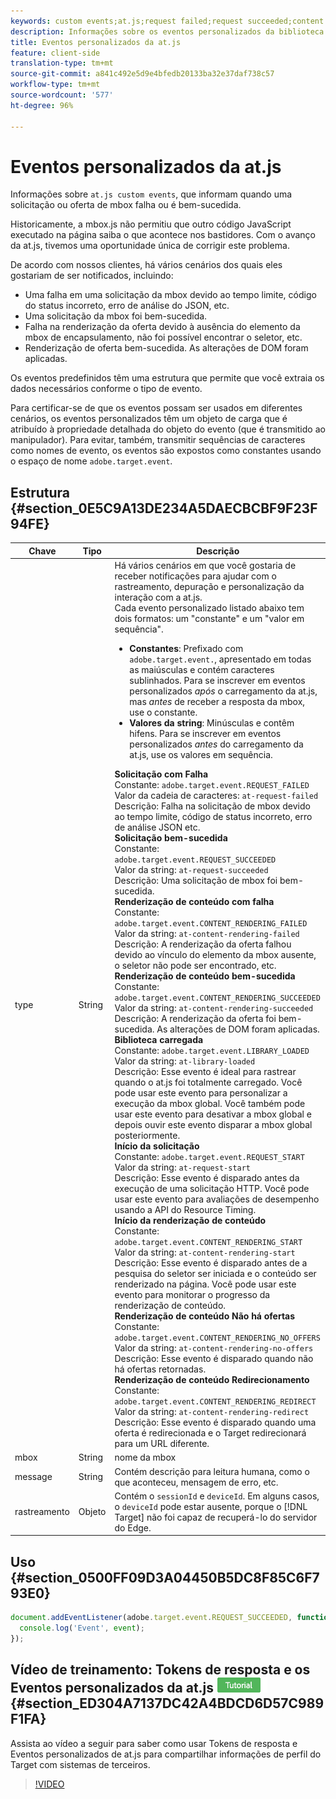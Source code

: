 ```yaml
---
keywords: custom events;at.js;request failed;request succeeded;content rendering failed;content rendering succeeded;library loaded;request start;content rendering start;content rendering no offers;content rendering rediret
description: Informações sobre os eventos personalizados da biblioteca at.js de JavaScript do Adobe Target.
title: Eventos personalizados da at.js
feature: client-side
translation-type: tm+mt
source-git-commit: a841c492e5d9e4bfedb20133ba32e37daf738c57
workflow-type: tm+mt
source-wordcount: '577'
ht-degree: 96%

---
```



# Eventos personalizados da at.js

Informações sobre `at.js custom events`, que informam quando uma solicitação ou oferta de mbox falha ou é bem-sucedida.

Historicamente, a mbox.js não permitiu que outro código JavaScript executado na página saiba o que acontece nos bastidores. Com o avanço da at.js, tivemos uma oportunidade única de corrigir este problema.

De acordo com nossos clientes, há vários cenários dos quais eles gostariam de ser notificados, incluindo:

* Uma falha em uma solicitação da mbox devido ao tempo limite, código do status incorreto, erro de análise do JSON, etc.
* Uma solicitação da mbox foi bem-sucedida.
* Falha na renderização da oferta devido à ausência do elemento da mbox de encapsulamento, não foi possível encontrar o seletor, etc.
* Renderização de oferta bem-sucedida. As alterações de DOM foram aplicadas.

Os eventos predefinidos têm uma estrutura que permite que você extraia os dados necessários conforme o tipo de evento.

Para certificar-se de que os eventos possam ser usados em diferentes cenários, os eventos personalizados têm um objeto de carga que é atribuído à propriedade detalhada do objeto do evento (que é transmitido ao manipulador). Para evitar, também, transmitir sequências de caracteres como nomes de evento, os eventos são expostos como constantes usando o espaço de nome `adobe.target.event`.

## Estrutura {#section_0E5C9A13DE234A5DAECBCBF9F23F94FE}

| Chave | Tipo | Descrição |
|--- |--- |--- |
| type | String | Há vários cenários em que você gostaria de receber notificações para ajudar com o rastreamento, depuração e personalização da interação com a at.js.<br>Cada evento personalizado listado abaixo tem dois formatos: um &quot;constante&quot; e um &quot;valor em sequência&quot;.<ul><li>**Constantes**: Prefixado com `adobe.target.event.`, apresentado em todas as maiúsculas e contém caracteres sublinhados. Para se inscrever em eventos personalizados *após* o carregamento da at.js, mas *antes* de receber a resposta da mbox, use o constante.</li><li>**Valores da string**: Minúsculas e contêm hifens. Para se inscrever em eventos personalizados *antes* do carregamento da at.js, use os valores em sequência.</li></ul>**Solicitação com Falha**<br> Constante: `adobe.target.event.REQUEST_FAILED`<br>Valor da cadeia de caracteres: `at-request-failed`<br>Descrição: Falha na solicitação de mbox devido ao tempo limite, código de status incorreto, erro de análise JSON etc.<br>**Solicitação bem-sucedida**<br> Constante: `adobe.target.event.REQUEST_SUCCEEDED`<br>Valor da string: `at-request-succeeded`<br>Descrição: Uma solicitação de mbox foi bem-sucedida.<br>**Renderização de conteúdo com falha**<br> Constante: `adobe.target.event.CONTENT_RENDERING_FAILED`<br>Valor da string: `at-content-rendering-failed`<br>Descrição: A renderização da oferta falhou devido ao vínculo do elemento da mbox ausente, o seletor não pode ser encontrado, etc.<br>**Renderização de conteúdo bem-sucedida**<br> Constante: `adobe.target.event.CONTENT_RENDERING_SUCCEEDED`<br>Valor da string: `at-content-rendering-succeeded`<br>Descrição: A renderização da oferta foi bem-sucedida. As alterações de DOM foram aplicadas.<br>**Biblioteca carregada**<br> Constante: `adobe.target.event.LIBRARY_LOADED`<br>Valor da string: `at-library-loaded`<br>Descrição: Esse evento é ideal para rastrear quando o at.js foi totalmente carregado. Você pode usar este evento para personalizar a execução da mbox global. Você também pode usar este evento para desativar a mbox global e depois ouvir este evento disparar a mbox global posteriormente.<br>**Início da solicitação**<br> Constante: `adobe.target.event.REQUEST_START`<br>Valor da string: `at-request-start`<br>Descrição: Esse evento é disparado antes da execução de uma solicitação HTTP. Você pode usar este evento para avaliações de desempenho usando a API do Resource Timing.<br>**Início da renderização de conteúdo**<br> Constante: `adobe.target.event.CONTENT_RENDERING_START`<br>Valor da string: `at-content-rendering-start`<br>Descrição: Esse evento é disparado antes de a pesquisa do seletor ser iniciada e o conteúdo ser renderizado na página. Você pode usar este evento para monitorar o progresso da renderização de conteúdo.<br>**Renderização de conteúdo Não há ofertas**<br> Constante: `adobe.target.event.CONTENT_RENDERING_NO_OFFERS`<br>Valor da string: `at-content-rendering-no-offers`<br>Descrição: Esse evento é disparado quando não há ofertas retornadas.<br>**Renderização de conteúdo Redirecionamento**<br> Constante: `adobe.target.event.CONTENT_RENDERING_REDIRECT`<br>Valor da string: `at-content-rendering-redirect`<br>Descrição: Esse evento é disparado quando uma oferta é redirecionada e o Target redirecionará para um URL diferente. |
| mbox | String | nome da mbox |
| message | String | Contém descrição para leitura humana, como o que aconteceu, mensagem de erro, etc. |
| rastreamento | Objeto | Contém o `sessionId` e `deviceId`. Em alguns casos, o `deviceId` pode estar ausente, porque o [!DNL Target] não foi capaz de recuperá-lo do servidor do Edge. |

## Uso {#section_0500FF09D3A04450B5DC8F85C6F793E0}

```javascript
document.addEventListener(adobe.target.event.REQUEST_SUCCEEDED, function(event) { 
  console.log('Event', event); 
});
```

## Vídeo de treinamento: Tokens de resposta e os Eventos personalizados da at.js ![Etiqueta do tutorial](/help/assets/tutorial.png) {#section_ED304A7137DC42A4BDCD6D57C989F1FA}

Assista ao vídeo a seguir para saber como usar Tokens de resposta e Eventos personalizados de at.js para compartilhar informações de perfil do Target com sistemas de terceiros.

>[!VIDEO](https://video.tv.adobe.com/v/23253/)